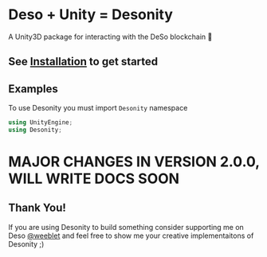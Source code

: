 # Deso + Unity = Desonity

A Unity3D package for interacting with the DeSo blockchain 💎

## See [Installation](Installation/install.md) to get started

## Examples

To use Desonity you must import `Desonity` namespace

```cs
using UnityEngine;
using Desonity;
```

# MAJOR CHANGES IN VERSION 2.0.0, WILL WRITE DOCS SOON

## Thank You!

If you are using Desonity to build something consider supporting me on Deso [@weeblet](https://diamondapp.com/u/weeblet) and feel free to show me your creative implementaitons of Desonity ;)
